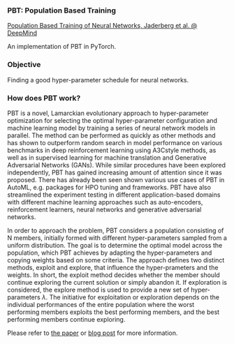 ### PBT: Population Based Training

[Population Based Training of Neural Networks, Jaderberg et al. @ DeepMind](https://arxiv.org/abs/1711.09846)

An implementation of PBT in PyTorch.

### Objective

Finding a good hyper-parameter schedule for neural networks.

### How does PBT work?
PBT is a novel, Lamarckian evolutionary approach to hyper-parameter optimization for selecting the optimal hyper-parameter configuration and machine learning model by training a series of neural network models in parallel. The method can be performed as quickly as other methods and has shown to outperform random search in model performance on various benchmarks in deep reinforcement learning using A3Cstyle methods, as well as in supervised learning for machine translation and Generative Adversarial Networks (GANs). While similar procedures have been explored independently, PBT has gained increasing amount of attention since it was proposed. There has already been seen shown various use cases of PBT in AutoML, e.g. packages for HPO tuning and frameworks. PBT have also streamlined the experiment testing in different application-based domains with different machine learning approaches such as auto-encoders, reinforcement learners, neural networks and generative adversarial networks.

In order to approach the problem, PBT considers a population consisting of N members, initially formed with different hyper-parameters sampled from a uniform distribution. The goal is to determine the optimal model across the population, which PBT achieves by adapting the hyper-parameters and copying weights based on some criteria. The approach defines two distinct methods, exploit and explore, that influence the hyper-prameters and the weights. In short, the exploit method decides whether the member should continue exploring the current solution or simply abandon it. If exploration is considered, the explore method is used to provide a new set of hyper-parameters $\lambda$. The initiative for exploitation or exploration depends on the individual performances of the entire population where the worst performing members exploits the best performing members, and the best performing members continue exploring.

Please refer to [the paper](https://arxiv.org/abs/1711.09846) or [blog post](https://deepmind.com/blog/population-based-training-neural-networks/) for more information.

